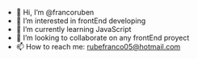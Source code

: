 - 👋 Hi, I’m @francoruben
- 👀 I’m interested in frontEnd developing
- 🌱 I’m currently learning JavaScript
- 💞️ I’m looking to collaborate on any frontEnd proyect
- 📫 How to reach me: rubefranco05@hotmail.com

<!---
francoruben/francoruben is a ✨ special ✨ repository because its `README.md` (this file) appears on your GitHub profile.
You can click the Preview link to take a look at your changes.
--->
